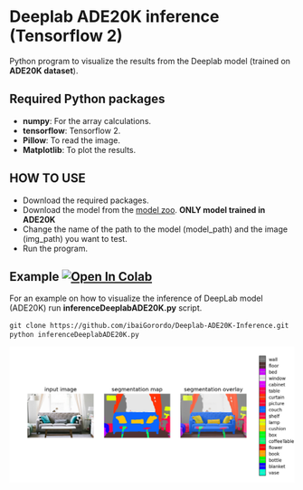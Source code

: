 # Deeplab ADE20K inference (Tensorflow 2)
Python program to visualize the results from the Deeplab model (trained on **ADE20K dataset**).

## Required Python packages
* **numpy**: For the array calculations.
* **tensorflow**: Tensorflow 2.
* **Pillow**: To read the image.
* **Matplotlib**: To plot the results.

## HOW TO USE
* Download the required packages.
* Download the model from the [model zoo](https://github.com/tensorflow/models/blob/master/research/deeplab/g3doc/model_zoo.md). **ONLY model trained in ADE20K**
* Change the name of the path to the model (model_path) and the image (img_path) you want to test.
* Run the program.

## Example [![Open In Colab](https://colab.research.google.com/assets/colab-badge.svg)](https://colab.research.google.com/github/ibaiGorordo/Deeplab-ADE20K-Inference/blob/master/DeepLab_ADE20K_inference_Demo.ipynb)


For an example on how to visualize the inference of DeepLab model (ADE20K) run **inferenceDeeplabADE20K.py** script.

```
git clone https://github.com/ibaiGorordo/Deeplab-ADE20K-Inference.git
python inferenceDeeplabADE20K.py
```

![Deeplab ADE20K inference example](https://github.com/ibaiGorordo/Deeplab-ADE20K-Inference/blob/master/output.png)

